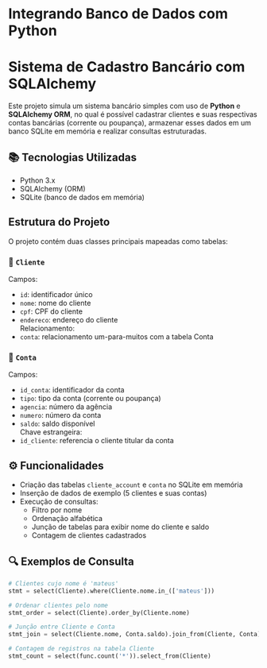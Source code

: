 # Integrando Banco de Dados com Python

# Sistema de Cadastro Bancário com SQLAlchemy

Este projeto simula um sistema bancário simples com uso de **Python** e **SQLAlchemy ORM**, no qual é possível cadastrar clientes e suas respectivas contas bancárias (corrente ou poupança), armazenar esses dados em um banco SQLite em memória e realizar consultas estruturadas.

## 📚 Tecnologias Utilizadas

- Python 3.x  
- SQLAlchemy (ORM)
- SQLite (banco de dados em memória)

## Estrutura do Projeto

O projeto contém duas classes principais mapeadas como tabelas:

### 🔹 `Cliente`

Campos:
- `id`: identificador único
- `nome`: nome do cliente
- `cpf`: CPF do cliente
- `endereco`: endereço do cliente  
Relacionamento:
- `conta`: relacionamento um-para-muitos com a tabela Conta

### 🔹 `Conta`

Campos:
- `id_conta`: identificador da conta
- `tipo`: tipo da conta (corrente ou poupança)
- `agencia`: número da agência
- `numero`: número da conta
- `saldo`: saldo disponível  
Chave estrangeira:
- `id_cliente`: referencia o cliente titular da conta

## ⚙️ Funcionalidades

- Criação das tabelas `cliente_account` e `conta` no SQLite em memória
- Inserção de dados de exemplo (5 clientes e suas contas)
- Execução de consultas:
  - Filtro por nome
  - Ordenação alfabética
  - Junção de tabelas para exibir nome do cliente e saldo
  - Contagem de clientes cadastrados

## 🔍 Exemplos de Consulta

```python
# Clientes cujo nome é 'mateus'
stmt = select(Cliente).where(Cliente.nome.in_(['mateus']))

# Ordenar clientes pelo nome
stmt_order = select(Cliente).order_by(Cliente.nome)

# Junção entre Cliente e Conta
stmt_join = select(Cliente.nome, Conta.saldo).join_from(Cliente, Conta)

# Contagem de registros na tabela Cliente
stmt_count = select(func.count('*')).select_from(Cliente)
